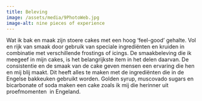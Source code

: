 ```yaml
---
title: Beleving
image: /assets/media/9PhotoWeb.jpg
image-alt: nine pieces of experience
---
```

Wat ik bak en maak zijn stoere cakes met een hoog ‘feel-good’ gehalte. Vol en rijk van smaak door gebruik van speciale ingrediënten en kruiden in combinatie met verschillende frostings of icings. De smaakbeleving die ik meegeef in mijn cakes, is het belangrijkste item in het delen daarvan. De consistentie en de smaak van de cake geven mensen een ervaring die hen en mij blij maakt. Dit heeft alles te maken met de ingrediënten die in de Engelse bakkeuken gebruikt worden. Golden syrup, muscovado sugars en bicarbonate of soda maken een cake zoals ik mij die herinner uit proefmomenten  in Engeland.


